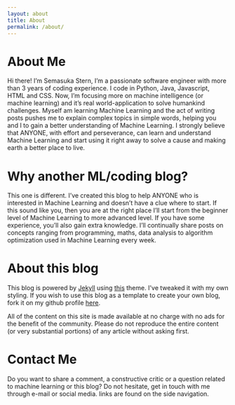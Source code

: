 ```yaml
---
layout: about
title: About
permalink: /about/
---
```

# About Me

Hi there! I’m Semasuka Stern, I’m a passionate software engineer with more than 3 years of coding experience. I code in Python, Java, Javascript, HTML and CSS. Now, I’m focusing more on machine intelligence (or machine learning) and it’s real world-application to solve humankind challenges. Myself am learning Machine Learning and the act of writing posts pushes me to explain complex topics in simple words, helping you and I to gain a better understanding of Machine Learning. I strongly believe that ANYONE, with effort and perseverance, can learn and understand Machine Learning and start using it right away to solve a cause and making earth a better place to live.

# Why another ML/coding blog?

This one is different. I’ve created this blog to help ANYONE who is interested in Machine Learning and doesn’t have a clue where to start. If this sound like you, then you are at the right place I’ll start from the beginner level of Machine Learning to more advanced level. If you have some experience, you’ll also gain extra knowledge. I’ll continually share posts on concepts ranging from programming, maths, data analysis to algorithm optimization used in Machine Learning every week.

# About this blog

This blog is powered by [Jekyll](https://jekyllrb.com "Jekyll") using [this](https://github.com/mmistakes/jekyll-theme-basically-basic) theme. I've tweaked it with my own styling. If you wish to use this blog as a template to create your own blog, fork it on my github profile [here](https://github.com/semasuka/blog).

All of the content on this site is made available at no charge with no ads for the benefit of the community. Please do not reproduce the entire content (or very substantial portions) of any article without asking first.

# Contact Me

Do you want to share a comment, a constructive critic or a question related to machine learning or this blog? Do not hesitate, get in touch with me through e-mail or social media. links are found on the side navigation.
